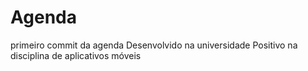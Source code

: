 # Agenda
primeiro commit da agenda
Desenvolvido na universidade Positivo na disciplina de aplicativos móveis
